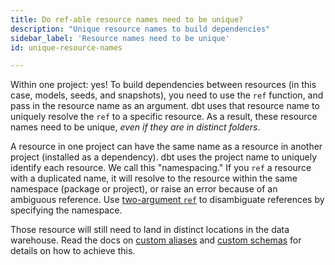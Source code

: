 ```yaml
---
title: Do ref-able resource names need to be unique?
description: "Unique resource names to build dependencies"
sidebar_label: 'Resource names need to be unique'
id: unique-resource-names

---
```


Within one project: yes! To build dependencies between resources (in this case, models, seeds, and snapshots), you need to use the `ref` function, and pass in the resource name as an argument. dbt uses that resource name to uniquely resolve the `ref` to a specific resource. As a result, these resource names need to be unique, _even if they are in distinct folders_.

A resource in one project can have the same name as a resource in another project (installed as a dependency). dbt uses the project name to uniquely identify each resource. We call this "namespacing." If you `ref` a resource with a duplicated name, it will resolve to the resource within the same namespace (package or project), or raise an error because of an ambiguous reference. Use [two-argument `ref`](/reference/dbt-jinja-functions/ref#ref-project-specific-models) to disambiguate references by specifying the namespace.

Those resource will still need to land in distinct locations in the data warehouse. Read the docs on [custom aliases](/docs/build/custom-aliases) and [custom schemas](/docs/build/custom-schemas) for details on how to achieve this.
